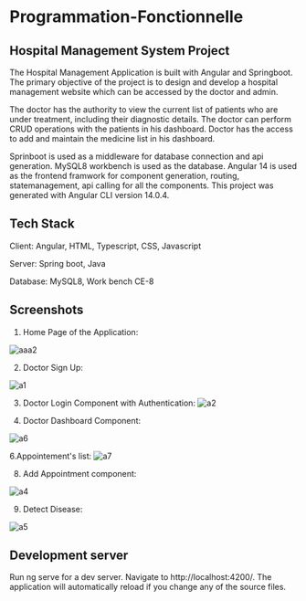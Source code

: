 #   Programmation-Fonctionnelle

## Hospital Management System Project

The Hospital Management Application is built with Angular and Springboot. The primary objective of the project is to design and develop a hospital management website which can be accessed by the doctor and admin.

The doctor has the authority to view the current list of patients who are under treatment, including their diagnostic details. The doctor can perform CRUD operations with the patients in his dashboard. Doctor has the access to add and maintain the medicine list in his dashboard.

Sprinboot is used as a middleware for database connection and api generation. MySQL8 workbench is used as the database. Angular 14 is used as the frontend framwork for component generation, routing, statemanagement, api calling for all the components. This project was generated with Angular CLI version 14.0.4.

## Tech Stack
Client: Angular, HTML, Typescript, CSS, Javascript

Server: Spring boot, Java

Database: MySQL8, Work bench CE-8

## Screenshots
1. Home Page of the Application:






![aaa2](https://user-images.githubusercontent.com/99259261/235695163-66fa0aa1-c544-449f-9582-9e55296b3c08.png)




2. Doctor Sign Up:

![a1](https://user-images.githubusercontent.com/99259261/235693262-4bc1c746-84c0-47ac-95b9-13c57da9fc93.png)

3. Doctor Login Component with Authentication:
![a2](https://user-images.githubusercontent.com/99259261/235692858-9f93ab19-7bd9-4374-a0f9-5421fcd834e9.png)

4.  Doctor Dashboard Component:

![a6](https://user-images.githubusercontent.com/99259261/235692767-da6ed1fc-cac9-40bc-a558-18d133780bb0.png)

6.Appointement's list:
![a7](https://user-images.githubusercontent.com/99259261/235692041-823dbb16-2494-410c-aae9-71b5192c22cf.png)


8.  Add Appointment component:

![a4](https://user-images.githubusercontent.com/99259261/235693661-3a909ad7-87fb-42c3-99cb-8f67c7fa348c.png)

9. Detect Disease:


![a5](https://user-images.githubusercontent.com/99259261/235695326-54549b5c-c36a-4750-a7c9-b077df68ef29.png)

## Development server
Run ng serve for a dev server. Navigate to http://localhost:4200/. The application will automatically reload if you change any of the source files.





